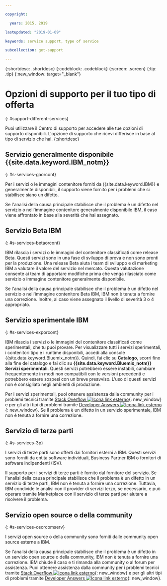 ```yaml
---

copyright:

  years: 2015, 2019

lastupdated: "2019-01-09"

keywords: service support, type of service

subcollection: get-support

---
```


{:shortdesc: .shortdesc}
{:codeblock: .codeblock}
{:screen: .screen}
{:tip: .tip}
{:new_window: target="_blank"}


# Opzioni di supporto per il tuo tipo di offerta
{: #support-different-services}

Puoi utilizzare il Centro di supporto per accedere alle tue opzioni di supporto disponibili. L'opzione di supporto che ricevi differisce in base al tipo di servizio che hai. 
{:shortdesc}

## Servizio generalmente disponibile {{site.data.keyword.IBM_notm}}
{: #s-services-gaorcont}

Per i servizi o le immagini contenitore forniti da {{site.data.keyword.IBM}} e generalmente disponibili, il supporto viene fornito per i problemi che si stabilisce siano un difetto.

Se l'analisi della causa principale stabilisce che il problema è un difetto nel servizio o nell'immagine contenitore generalmente disponibile IBM, il caso viene affrontato in base alla severità che hai assegnato.

## Servizio Beta IBM
{: #s-services-betaorcont}

IBM rilascia i servizi o le immagini del contenitore classificati come release Beta. Questi servizi sono in una fase di sviluppo di prova e non sono pronti per la produzione. Una release Beta aiuta i team di sviluppo e di marketing IBM a valutare il valore del servizio nel mercato. Questa valutazione consente ai team di apportare modifiche prima che venga rilasciato come servizio o immagine contenitore generalmente disponibile.

Se l'analisi della causa principale stabilisce che il problema è un difetto nel servizio o nell'immagine contenitore Beta IBM, IBM non è tenuta a fornire una correzione. Inoltre, al caso viene assegnato il livello di severità 3 o 4 appropriato.

## Servizio sperimentale IBM
{: #s-services-exporcont}

IBM rilascia i servizi o le immagini del contenitore classificati come sperimentali, che tu puoi provare. Per visualizzare tutti i servizi sperimentali, i contenitori tipo e i runtime disponibili, accedi alla console {{site.data.keyword.Bluemix_notm}}. Quindi, fai clic su **Catalogo**, scorri fino alla fine del catalogo e fai clic su **{{site.data.keyword.Bluemix_notm}} Servizi sperimentali**. Questi servizi potrebbero essere instabili, cambiare frequentemente in modi non compatibili con le versioni precedenti e potrebbero essere sospesi con un breve preavviso. L'uso di questi servizi non è consigliato negli ambienti di produzione.

Per i servizi sperimentali, puoi ottenere assistenza dalla community per i problemi tecnici tramite [Stack Overflow ![Icona link esterno](../icons/launch-glyph.svg "Icona link esterno")](http://stackoverflow.com/questions/tagged/ibm-bluemix){: new_window} e per gli altri tipi di problemi tramite [Developer Answers ![Icona link esterno](../icons/launch-glyph.svg "Icona link esterno")](https://developer.ibm.com/answers/topics/ibm-cloud/){: new_window}. Se il problema è un difetto in un servizio sperimentale, IBM non è tenuta a fornire una correzione.

## Servizio di terze parti
{: #s-services-3p}

I servizi di terze parti sono offerti dai fornitori esterni a IBM. Questi servizi sono forniti da entità software individuali, Business Partner IBM o fornitori di software indipendenti (ISV).

Il supporto per i servizi di terze parti è fornito dal
fornitore del servizio. Se l'analisi della causa principale stabilisce che il problema è un difetto in un servizio di terze parti, IBM non è tenuta a fornire una correzione. Tuttavia, IBM condivide le analisi con il provider di servizi terzo, se necessario, e può operare tramite Marketplace con il servizio di terze parti per aiutare a risolvere il problema.

## Servizio open source o della community
{: #s-services-osorcomserv}

I servizi open source o della community sono forniti dalle community open source esterne a IBM.

Se l'analisi della causa principale stabilisce che il problema è un difetto in un servizio open source o della community, IBM non è tenuta a fornire una correzione. IBM chiude il caso e ti rimanda alla community o al forum per assistenza. Puoi ottenere assistenza dalla community per i problemi tecnici tramite [Stack Overflow ![Icona link esterno](../icons/launch-glyph.svg "Icona link esterno")](http://stackoverflow.com/questions/tagged/ibm-bluemix){: new_window} e per gli altri tipi di problemi tramite [Developer Answers ![Icona link esterno](../icons/launch-glyph.svg "Icona link esterno")](https://developer.ibm.com/answers/topics/ibm-cloud/){: new_window}.
